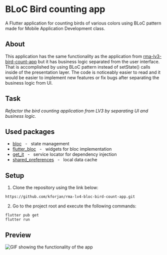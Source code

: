 # BLoC Bird counting app

A Flutter application for counting birds of various colors using BLoC pattern made for Mobile Application Development class.

## About
This application has the same functionality as the application from [rma-lv3-bird-count-app](https://github.com/kforjan/rma-lv3-bird-count-app) but it has business logic separated from the user interface. That is accomplished by using BLoC pattern instead of setState() calls inside of the presentation layer. The code is noticeably easier to read and it would be easier to implement new features or fix bugs after separating the business logic from UI.

## Task
*Refactor the bird counting application from LV3 by separating UI and business logic.*

## Used packages
* [bloc](https://pub.dev/packages/bloc) &nbsp; - &nbsp; state management
* [flutter_bloc](https://pub.dev/packages/flutter_bloc) &nbsp; - &nbsp; widgets for bloc implementation
* [get_it](https://pub.dev/packages/get_it) &nbsp; - &nbsp; service locator for dependency injection
* [shared_preferences](https://pub.dev/packages/shared_preferences) &nbsp; - &nbsp; local data cache

## Setup
  1. Clone the repository using the link below:
  ```
  https://github.com/kforjan/rma-lv4-bloc-bird-count-app.git
  ```
  2. Go to the project root and execute the following commands:
  ```
  flutter pub get
  flutter run
  ```

## Preview
  ![GIF showing the functionality of the app](https://s3.gifyu.com/images/rma4-bird-bloc-preview.gif)
